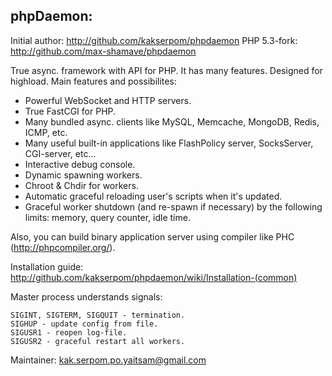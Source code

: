 ## phpDaemon:

Initial author: http://github.com/kakserpom/phpdaemon
PHP 5.3-fork: http://github.com/max-shamave/phpdaemon

True async. framework with API for PHP. It has many features. Designed for highload.
Main features and possibilites:

 * Powerful WebSocket and HTTP servers.
 * True FastCGI for PHP.
 * Many bundled async. clients like MySQL, Memcache, MongoDB, Redis, ICMP, etc.
 * Many useful built-in applications like FlashPolicy server, SocksServer, CGI-server, etc...
 * Interactive debug console.
 * Dynamic spawning workers.
 * Chroot & Chdir for workers.
 * Automatic graceful reloading user's scripts when it's updated.
 * Graceful worker shutdown (and re-spawn if necessary) by the following limits: memory, query counter, idle time.

Also, you can build binary application server using compiler like PHC (http://phpcompiler.org/).

Installation guide: http://github.com/kakserpom/phpdaemon/wiki/Installation-(common)

Master process understands signals:
	
	SIGINT, SIGTERM, SIGQUIT - termination.
	SIGHUP - update config from file.
	SIGUSR1 - reopen log-file.
	SIGUSR2 - graceful restart all workers.

Maintainer: kak.serpom.po.yaitsam@gmail.com

